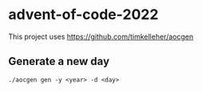 # advent-of-code-2022

This project uses https://github.com/timkelleher/aocgen

## Generate a new day

```shell
./aocgen gen -y <year> -d <day>
```
